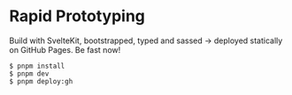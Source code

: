 # Rapid Prototyping

Build with SvelteKit, bootstrapped, typed and sassed -> deployed statically on GitHub Pages. Be fast now!

```console
$ pnpm install
$ pnpm dev
$ pnpm deploy:gh
```
